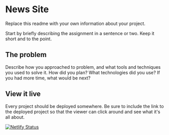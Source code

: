 # News Site

Replace this readme with your own information about your project. 

Start by briefly describing the assignment in a sentence or two. Keep it short and to the point.

## The problem

Describe how you approached to problem, and what tools and techniques you used to solve it. How did you plan? What technologies did you use? If you had more time, what would be next?

## View it live
Every project should be deployed somewhere. Be sure to include the link to the deployed project so that the viewer can click around and see what it's all about.

[![Netlify Status](https://api.netlify.com/api/v1/badges/f2c3305b-1137-4963-b2c5-da48449e9329/deploy-status)](https://app.netlify.com/sites/breakingnewssite-news/deploys)